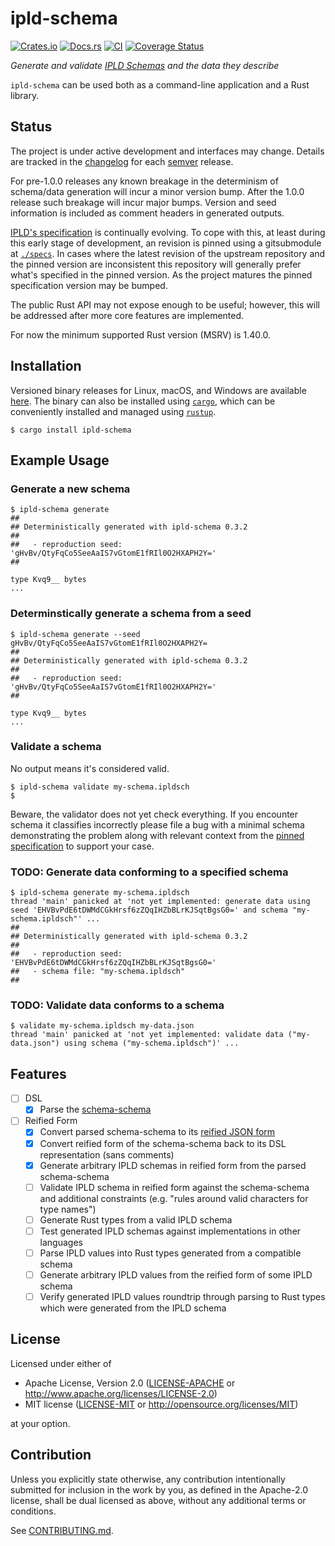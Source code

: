 # ipld-schema

[![Crates.io](https://img.shields.io/crates/v/ipld-schema.svg)](https://crates.io/crates/ipld-schema)
[![Docs.rs](https://docs.rs/ipld-schema/badge.svg)](https://docs.rs/ipld-schema)
[![CI](https://github.com/mx00s/ipld-schema/workflows/Continuous%20Integration/badge.svg)](https://github.com/mx00s/ipld-schema/actions)
[![Coverage Status](https://coveralls.io/repos/github/mx00s/ipld-schema/badge.svg?branch=main)](https://coveralls.io/github/mx00s/ipld-schema?branch=main)

_Generate and validate [IPLD Schemas](https://specs.ipld.io/schemas/) and the data they describe_

`ipld-schema` can be used both as a command-line application and a Rust library.

## Status

The project is under active development and interfaces may change. Details are tracked in the [changelog](CHANGELOG.md) for each [semver](https://semver.org/) release.

For pre-1.0.0 releases any known breakage in the determinism of schema/data generation will incur a minor version bump. After the 1.0.0 release such breakage will incur major bumps. Version and seed information is included as comment headers in generated outputs.

[IPLD's specification](https://github.com/ipld/specs) is continually evolving. To cope with this, at least during this early stage of development, an revision is pinned using a gitsubmodule at [`./specs`](./specs). In cases where the latest revision of the upstream repository and the pinned version are inconsistent this repository will generally prefer what's specified in the pinned version. As the project matures the pinned specification version may be bumped.

The public Rust API may not expose enough to be useful; however, this will be addressed after more core features are implemented.

For now the minimum supported Rust version (MSRV) is 1.40.0.

## Installation

Versioned binary releases for Linux, macOS, and Windows are available [here](https://github.com/mx00s/ipld-schema/releases). The binary can also be installed using [`cargo`](https://github.com/rust-lang/cargo/), which can be conveniently installed and managed using [`rustup`](https://rustup.rs/).

```shell
$ cargo install ipld-schema
```

## Example Usage

### Generate a new schema

```shell
$ ipld-schema generate
##
## Deterministically generated with ipld-schema 0.3.2
##
##   - reproduction seed: 'gHvBv/QtyFqCo5SeeAaIS7vGtomE1fRIl0O2HXAPH2Y='
##

type Kvq9__ bytes
...
```

### Determinstically generate a schema from a seed

```shell
$ ipld-schema generate --seed gHvBv/QtyFqCo5SeeAaIS7vGtomE1fRIl0O2HXAPH2Y=
##
## Deterministically generated with ipld-schema 0.3.2
##
##   - reproduction seed: 'gHvBv/QtyFqCo5SeeAaIS7vGtomE1fRIl0O2HXAPH2Y='
##

type Kvq9__ bytes
...
```

### Validate a schema

No output means it's considered valid.

```shell
$ ipld-schema validate my-schema.ipldsch
$
```

Beware, the validator does not yet check everything. If you encounter schema it classifies incorrectly please file a bug with a minimal schema demonstrating the problem along with relevant context from the [pinned specification](./specs) to support your case.

### TODO: Generate data conforming to a specified schema

```shell
$ ipld-schema generate my-schema.ipldsch
thread 'main' panicked at 'not yet implemented: generate data using seed 'EHVBvPdE6tDWMdCGkHrsf6zZQqIHZbBLrKJSqtBgsG0=' and schema "my-schema.ipldsch"' ...
##
## Deterministically generated with ipld-schema 0.3.2
##
##   - reproduction seed: 'EHVBvPdE6tDWMdCGkHrsf6zZQqIHZbBLrKJSqtBgsG0='
##   - schema file: "my-schema.ipldsch"
##
```

### TODO: Validate data conforms to a schema

```shell
$ validate my-schema.ipldsch my-data.json
thread 'main' panicked at 'not yet implemented: validate data ("my-data.json") using schema ("my-schema.ipldsch")' ...
```

## Features

- [ ] DSL
  - [x] Parse the [schema-schema](./specs/schemas/schema-schema.ipldsch)
- [ ] Reified Form
  - [x] Convert parsed schema-schema to its [reified JSON form](./specs/schemas/schema-schema.ipldsch.json)
  - [x] Convert reified form of the schema-schema back to its DSL representation (sans comments)
  - [x] Generate arbitrary IPLD schemas in reified form from the parsed schema-schema
  - [ ] Validate IPLD schema in reified form against the schema-schema and additional constraints (e.g. "rules around valid characters for type names")
  - [ ] Generate Rust types from a valid IPLD schema
  - [ ] Test generated IPLD schemas against implementations in other languages
  - [ ] Parse IPLD values into Rust types generated from a compatible schema  
  - [ ] Generate arbitrary IPLD values from the reified form of some IPLD schema
  - [ ] Verify generated IPLD values roundtrip through parsing to Rust types which were generated from the IPLD schema

## License

Licensed under either of

 * Apache License, Version 2.0
   ([LICENSE-APACHE](LICENSE-APACHE) or http://www.apache.org/licenses/LICENSE-2.0)
 * MIT license
   ([LICENSE-MIT](LICENSE-MIT) or http://opensource.org/licenses/MIT)

at your option.

## Contribution

Unless you explicitly state otherwise, any contribution intentionally submitted
for inclusion in the work by you, as defined in the Apache-2.0 license, shall be
dual licensed as above, without any additional terms or conditions.

See [CONTRIBUTING.md](CONTRIBUTING.md).
